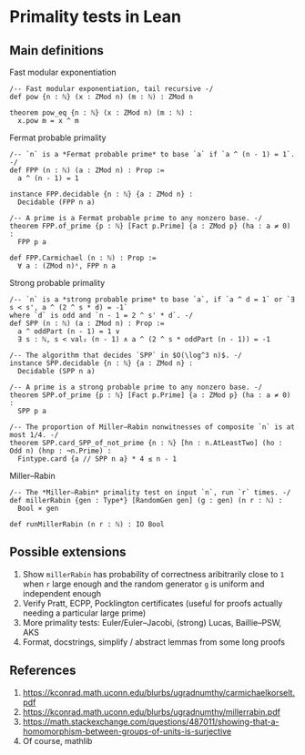 # Primality tests in Lean

## Main definitions

Fast modular exponentiation
```lean
/-- Fast modular exponentiation, tail recursive -/
def pow {n : ℕ} (x : ZMod n) (m : ℕ) : ZMod n

theorem pow_eq {n : ℕ} (x : ZMod n) (m : ℕ) :
  x.pow m = x ^ m
```

Fermat probable primality
```lean
/-- `n` is a *Fermat probable prime* to base `a` if `a ^ (n - 1) = 1`. -/
def FPP (n : ℕ) (a : ZMod n) : Prop :=
  a ^ (n - 1) = 1

instance FPP.decidable {n : ℕ} {a : ZMod n} :
  Decidable (FPP n a)

/-- A prime is a Fermat probable prime to any nonzero base. -/
theorem FPP.of_prime {p : ℕ} [Fact p.Prime] {a : ZMod p} (ha : a ≠ 0) :
  FPP p a

def FPP.Carmichael (n : ℕ) : Prop :=
  ∀ a : (ZMod n)ˣ, FPP n a
```

Strong probable primality
```lean
/-- `n` is a *strong probable prime* to base `a`, if `a ^ d = 1` or `∃ s < s', a ^ (2 ^ s * d) = -1`
where `d` is odd and `n - 1 = 2 ^ s' * d`. -/
def SPP (n : ℕ) (a : ZMod n) : Prop :=
  a ^ oddPart (n - 1) = 1 ∨
  ∃ s : ℕ, s < val₂ (n - 1) ∧ a ^ (2 ^ s * oddPart (n - 1)) = -1

/-- The algorithm that decides `SPP` in $O(\log^3 n)$. -/
instance SPP.decidable {n : ℕ} {a : ZMod n} :
  Decidable (SPP n a)

/-- A prime is a strong probable prime to any nonzero base. -/
theorem SPP.of_prime {p : ℕ} [Fact p.Prime] {a : ZMod p} (ha : a ≠ 0) :
  SPP p a

/-- The proportion of Miller–Rabin nonwitnesses of composite `n` is at most 1/4. -/
theorem SPP.card_SPP_of_not_prime {n : ℕ} [hn : n.AtLeastTwo] (ho : Odd n) (hnp : ¬n.Prime) :
  Fintype.card {a // SPP n a} * 4 ≤ n - 1
```

Miller–Rabin
```lean
/-- The *Miller–Rabin* primality test on input `n`, run `r` times. -/
def millerRabin {gen : Type*} [RandomGen gen] (g : gen) (n r : ℕ) :
  Bool × gen

def runMillerRabin (n r : ℕ) : IO Bool
```

## Possible extensions

1. Show `millerRabin` has probability of correctness aribitrarily close to `1` when `r` large enough and the random generator `g` is uniform and independent enough
2. Verify Pratt, ECPP, Pocklington certificates (useful for proofs actually needing a particular large prime)
3. More primality tests: Euler/Euler–Jacobi, (strong) Lucas, Baillie–PSW, AKS
4. Format, docstrings, simplify / abstract lemmas from some long proofs

## References
1. https://kconrad.math.uconn.edu/blurbs/ugradnumthy/carmichaelkorselt.pdf
2. https://kconrad.math.uconn.edu/blurbs/ugradnumthy/millerrabin.pdf
3. https://math.stackexchange.com/questions/487011/showing-that-a-homomorphism-between-groups-of-units-is-surjective
4. Of course, mathlib
